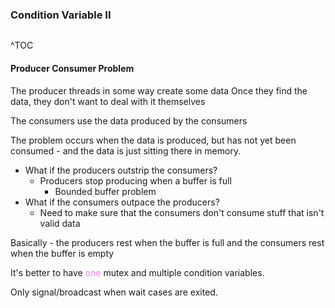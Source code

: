 ### Condition Variable II
```toc
```
^TOC

#### Producer Consumer Problem
The producer threads in some way create some data
Once they find the data, they don't want to deal with it themselves

The consumers use the data produced by the consumers

The problem occurs when the data is produced, but has not yet been consumed - and the data is just sitting there in memory. 
 - What if the producers outstrip the consumers?
	 - Producers stop producing when a buffer is full
		 - Bounded buffer problem
 - What if the consumers outpace the producers?
	 - Need to make sure that the consumers don't consume stuff that isn't valid data

Basically - the producers rest when the buffer is full and the consumers rest when the buffer is empty

It's better to have <span style='color:violet'>one</span> mutex and multiple condition variables.

Only signal/broadcast when wait cases are exited.


